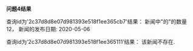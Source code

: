**问题4结果**

查询id为'2c37d8d8e07d981393e518f1ee365cb7'结果：
新闻中"的"的数量 12，
新闻的发布日期: 2020-05-06

查询id为‘2c37d8d8e07d981393e518f1ee365111’结果：
该新闻不存在.

